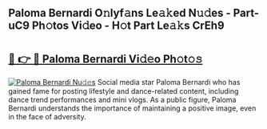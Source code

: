 ## Paloma Bernardi O𝚗lyf𝚊ns Le𝚊𝚔ed N𝚞𝚍es - Part-uC9 Ph𝚘tos Vi𝚍eo - H𝚘t Part Le𝚊𝚔s CrEh9

# <h2><a href="http://hf7en61.feru.top/?c=Paloma+Bernardi">🔗 👉 🔴 Paloma Bernardi Vi𝚍𝚎o Ph𝚘t𝚘𝚜</a></h2>

[![Paloma Bernardi Nu𝚍𝚎s](https://i.imgur.com/0TWrTi3.gif)](http://hf7en61.feru.top/?c=Paloma+Bernardi)
Social media star Paloma Bernardi who has gained fame for posting lifestyle and dance-related content, including dance trend performances and mini vlogs. As a public figure, Paloma Bernardi understands the importance of maintaining a positive image, even in the face of adversity. 
